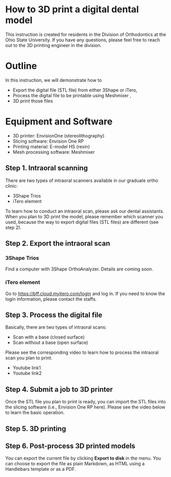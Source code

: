 ﻿# How to 3D print a digital dental model

This instruction is created for residents in the Division of Orthodontics at the Ohio State University. If you have any questions, please feel free to reach out to the 3D printing engineer in the division.

# Outline

In this instruction, we will demonstrate how to

 - Export the digital file (STL file) from either 3Shape or iTero,
 - Process the digital file to be printable using Meshmixer ,
 - 3D print those files
 
# Equipment and Software
 - 3D printer: EnvisionOne (stereolithography)
 - Slicing software: Envision One RP
 - Printing material: E-model HS (resin)
 - Mesh processing software: Meshmixer

## Step 1. Intraoral scanning

There are two types of intraoral scanners available in our graduate ortho clinic:

 - 3Shape Trios
 - iTero element
 
 To learn how to conduct an intraoral scan, please ask our dental assistants.
When you plan to 3D print the model, please remember which scanner you used, because the way to export digital files (STL files) are different (see step 2).

## Step 2. Export the intraoral scan

### 3Shape Trios
Find a computer with 3Shape OrthoAnalyzer. Details are coming soon.

### iTero element
Go to https://bff.cloud.myitero.com/login and log in.
If you need to know the login information, please contact the staffs.

## Step 3. Process the digital file
Basically, there are two types of intraoral scans:

 - Scan with a base (closed surface)
 - Scan without a base (open surface)
 
Please see the corresponding video to learn how to process the intraoral scan you plan to print.
 - Youtube link1
 - Youtube link2

## Step 4. Submit a job to 3D printer

Once the STL file you plan to print is ready, you can import the STL files into the slicing software (i.e., Envision One RP here). Please see the video below to learn the basic operation.

## Step 5. 3D printing

## Step 6. Post-process 3D printed models

You can export the current file by clicking **Export to disk** in the menu. You can choose to export the file as plain Markdown, as HTML using a Handlebars template or as a PDF.



